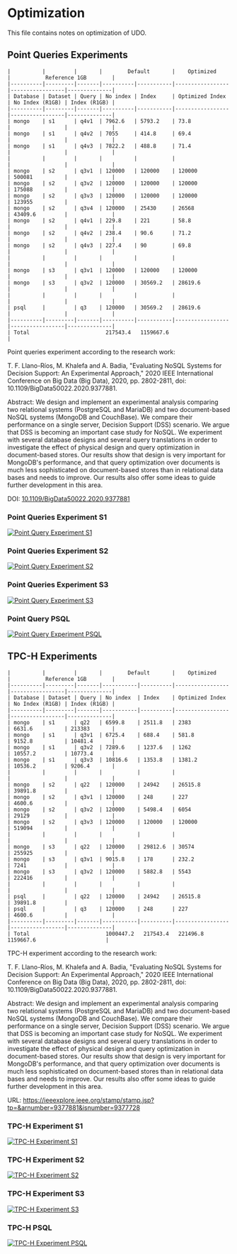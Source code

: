 # Optimization

This file contains notes on optimization of UDO.

## Point Queries Experiments


```
|          |         |       |        Default       |    Optimized    |           Reference 1GB        |
|----------|---------|-------|----------|-----------|-----------------|-----------------|--------------|
| Database | Dataset | Query | No index | Index     | Optimized Index | No Index (R1GB) | Index (R1GB) |
|----------|---------|-------|----------|-----------|-----------------|-----------------|--------------|
| mongo    | s1      | q4v1  | 7962.6   | 5793.2    | 73.8            |                 |              |
| mongo    | s1      | q4v2  | 7055     | 414.8     | 69.4            |                 |              |
| mongo    | s1      | q4v3  | 7822.2   | 488.8     | 71.4            |                 |              |
|          |         |       |          |           |                 |                 |              |
| mongo    | s2      | q3v1  | 120000   | 120000    | 120000          | 500081          |              |
| mongo    | s2      | q3v2  | 120000   | 120000    | 120000          | 175088          |              |
| mongo    | s2      | q3v3  | 120000   | 120000    | 120000          | 123955          |              |
| mongo    | s2      | q3v4  | 120000   | 25430     | 26568           | 43409.6         |              |
| mongo    | s2      | q4v1  | 229.8    | 221       | 58.8            |                 |              |
| mongo    | s2      | q4v2  | 238.4    | 90.6      | 71.2            |                 |              |
| mongo    | s2      | q4v3  | 227.4    | 90        | 69.8            |                 |              |
|          |         |       |          |           |                 |                 |              |
| mongo    | s3      | q3v1  | 120000   | 120000    | 120000          |                 |              |
| mongo    | s3      | q3v2  | 120000   | 30569.2   | 28619.6         |                 |              |
|          |         |       |          |           |                 |                 |              |
| psql     |         | q3    | 120000   | 30569.2   | 28619.6         |                 |              |
|----------|---------|-------|----------|-----------|-----------------|-----------------|--------------|
| Total                        217543.4   1159667.6                                                    |
```

Point queries experiment according to the research work:

T. F. Llano-Ríos, M. Khalefa and A. Badia, "Evaluating NoSQL Systems for Decision Support: An Experimental Approach," 2020 IEEE International Conference on Big Data (Big Data), 2020, pp. 2802-2811, doi: 10.1109/BigData50022.2020.9377881.

Abstract: We design and implement an experimental analysis comparing two relational systems (PostgreSQL and MariaDB) and two document-based NoSQL systems (MongoDB and CouchBase). We compare their performance on a single server, Decision Support (DSS) scenario. We argue that DSS is becoming an important case study for NoSQL. We experiment with several database designs and several query translations in order to investigate the effect of physical design and query optimization in document-based stores. Our results show that design is very important for MongoDB's performance, and that query optimization over documents is much less sophisticated on document-based stores than in relational data bases and needs to improve. Our results also offer some ideas to guide further development in this area.

DOI: [10.1109/BigData50022.2020.9377881](https://doi.org/10.1109/BigData50022.2020.9377881)

### Point Queries Experiment S1
[![Point Query Experiment S1](pq/pq_mongo_s1.png)](https://docs.google.com/spreadsheets/d/e/2PACX-1vROFlzPXS8bckwC4oAGMKQNk4HrmGX28nE46sY4vd53UkBeXdVAK3HQaSDR730dtGs9nIlpO2XtDBvC/pubchart?oid=401580007&format=interactive)

### Point Queries Experiment S2
[![Point Query Experiment S2](pq/pq_mongo_s2.png)](https://docs.google.com/spreadsheets/d/e/2PACX-1vROFlzPXS8bckwC4oAGMKQNk4HrmGX28nE46sY4vd53UkBeXdVAK3HQaSDR730dtGs9nIlpO2XtDBvC/pubchart?oid=432723154&format=interactive)

### Point Queries Experiment S3
[![Point Query Experiment S3](pq/pq_mongo_s3.png)](https://docs.google.com/spreadsheets/d/e/2PACX-1vROFlzPXS8bckwC4oAGMKQNk4HrmGX28nE46sY4vd53UkBeXdVAK3HQaSDR730dtGs9nIlpO2XtDBvC/pubchart?oid=13547399&format=interactive)

### Point Query PSQL
[![Point Query Experiment PSQL](pq/pq_psql.png)](https://docs.google.com/spreadsheets/d/e/2PACX-1vROFlzPXS8bckwC4oAGMKQNk4HrmGX28nE46sY4vd53UkBeXdVAK3HQaSDR730dtGs9nIlpO2XtDBvC/pubchart?oid=959957231&format=interactive)

## TPC-H Experiments

```
|          |         |       |        Default       |    Optimized    |           Reference 1GB        |
|----------|---------|-------|-----------|----------|-----------------|-----------------|--------------|
| Database | Dataset | Query | No index  | Index    | Optimized Index | No Index (R1GB) | Index (R1GB) |
|----------|---------|-------|-----------|----------|-----------------|-----------------|--------------|
| mongo    | s1      | q22   | 6599.8    | 2511.8   | 2383            | 6631.6          | 213383       |
| mongo    | s1      | q3v1  | 6725.4    | 688.4    | 581.8           | 9152.8          | 10481.4      |
| mongo    | s1      | q3v2  | 7289.6    | 1237.6   | 1262            | 10557.2         | 10773.4      |
| mongo    | s1      | q3v3  | 10816.6   | 1353.8   | 1381.2          | 10536.2         | 9206.4       |
|          |         |       |           |          |                 |                 |              |
| mongo    | s2      | q22   | 120000    | 24942    | 26515.8         | 39891.8         |              |
| mongo    | s2      | q3v1  | 120000    | 248      | 227             | 4600.6          |              |
| mongo    | s2      | q3v2  | 120000    | 5498.4   | 6054            | 29129           |              |
| mongo    | s2      | q3v3  | 120000    | 120000   | 120000          | 519094          |              |
|          |         |       |           |          |                 |                 |              |
| mongo    | s3      | q22   | 120000    | 29812.6  | 30574           | 255925          |              |
| mongo    | s3      | q3v1  | 9015.8    | 178      | 232.2           | 7241            |              |
| mongo    | s3      | q3v2  | 120000    | 5882.8   | 5543            | 222416          |              |
|          |         |       |           |          |                 |                 |              |
| psql     |         | q22   | 120000    | 24942    | 26515.8         | 39891.8         |              |
| psql     |         | q3    | 120000    | 248      | 227             | 4600.6          |              |
|----------|---------|-------|-----------|----------|-----------------|-----------------|--------------|
| Total                        1000447.2   217543.4   221496.8          1159667.6                      |
```

TPC-H experiment according to the research work:

T. F. Llano-Ríos, M. Khalefa and A. Badia, "Evaluating NoSQL Systems for Decision Support: An Experimental Approach," 2020 IEEE International Conference on Big Data (Big Data), 2020, pp. 2802-2811, doi: 10.1109/BigData50022.2020.9377881.

Abstract: We design and implement an experimental analysis comparing two relational systems (PostgreSQL and MariaDB) and two document-based NoSQL systems (MongoDB and CouchBase). We compare their performance on a single server, Decision Support (DSS) scenario. We argue that DSS is becoming an important case study for NoSQL. We experiment with several database designs and several query translations in order to investigate the effect of physical design and query optimization in document-based stores. Our results show that design is very important for MongoDB's performance, and that query optimization over documents is much less sophisticated on document-based stores than in relational data bases and needs to improve. Our results also offer some ideas to guide further development in this area.

URL: https://ieeexplore.ieee.org/stamp/stamp.jsp?tp=&arnumber=9377881&isnumber=9377728

### TPC-H Experiment S1
[![TPC-H Experiment S1](tpch/tpc_h_mongo_s1.png)](https://docs.google.com/spreadsheets/d/e/2PACX-1vROFlzPXS8bckwC4oAGMKQNk4HrmGX28nE46sY4vd53UkBeXdVAK3HQaSDR730dtGs9nIlpO2XtDBvC/pubchart?oid=347322553&format=interactive)

### TPC-H Experiment S2
[![TPC-H Experiment S2](tpch/tpc_h_mongo_s2.png)](https://docs.google.com/spreadsheets/d/e/2PACX-1vROFlzPXS8bckwC4oAGMKQNk4HrmGX28nE46sY4vd53UkBeXdVAK3HQaSDR730dtGs9nIlpO2XtDBvC/pubchart?oid=1644106314&format=interactive)

### TPC-H Experiment S3
[![TPC-H Experiment S3](tpch/tpc_h_mongo_s3.png)](https://docs.google.com/spreadsheets/d/e/2PACX-1vROFlzPXS8bckwC4oAGMKQNk4HrmGX28nE46sY4vd53UkBeXdVAK3HQaSDR730dtGs9nIlpO2XtDBvC/pubchart?oid=1083337445&format=interactive)

### TPC-H PSQL
[![TPC-H Experiment PSQL](tpch/tpc_h_psql.png)](https://docs.google.com/spreadsheets/d/e/2PACX-1vROFlzPXS8bckwC4oAGMKQNk4HrmGX28nE46sY4vd53UkBeXdVAK3HQaSDR730dtGs9nIlpO2XtDBvC/pubchart?oid=254369509&format=interactive)


